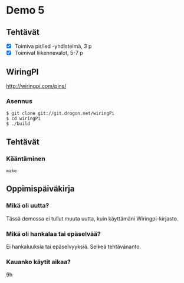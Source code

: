 # Demo 5

## Tehtävät

- [X] Toimiva pir/led -yhdistelmä, 3 p
- [X] Toimivat liikennevalot, 5-7 p

## WiringPI

http://wiringpi.com/pins/

### Asennus
```
$ git clone git://git.drogon.net/wiringPi
$ cd wiringPi
$ ./build
```
## Tehtävät

### Kääntäminen
```
make
```

## Oppimispäiväkirja

### Mikä oli uutta?
Tässä demossa ei tullut muuta uutta, kuin käyttämäni Wiringpi-kirjasto.

### Mikä oli hankalaa tai epäselvää?
Ei hankaluuksia tai epäselvyyksiä. Selkeä tehtävänanto.

### Kauanko käytit aikaa?
9h